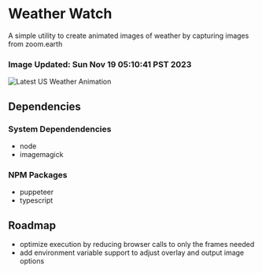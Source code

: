 # Weather Watch

A simple utility to create animated images of weather by capturing images from zoom.earth

### Image Updated: Sun Nov 19 05:10:41 PST 2023

![Latest US Weather Animation](animations/2023-11-19.webp)

## Dependencies
### System Dependendencies
* node
* imagemagick
### NPM Packages
* puppeteer
* typescript

## Roadmap
* optimize execution by reducing browser calls to only the frames needed
* add environment variable support to adjust overlay and output image options
